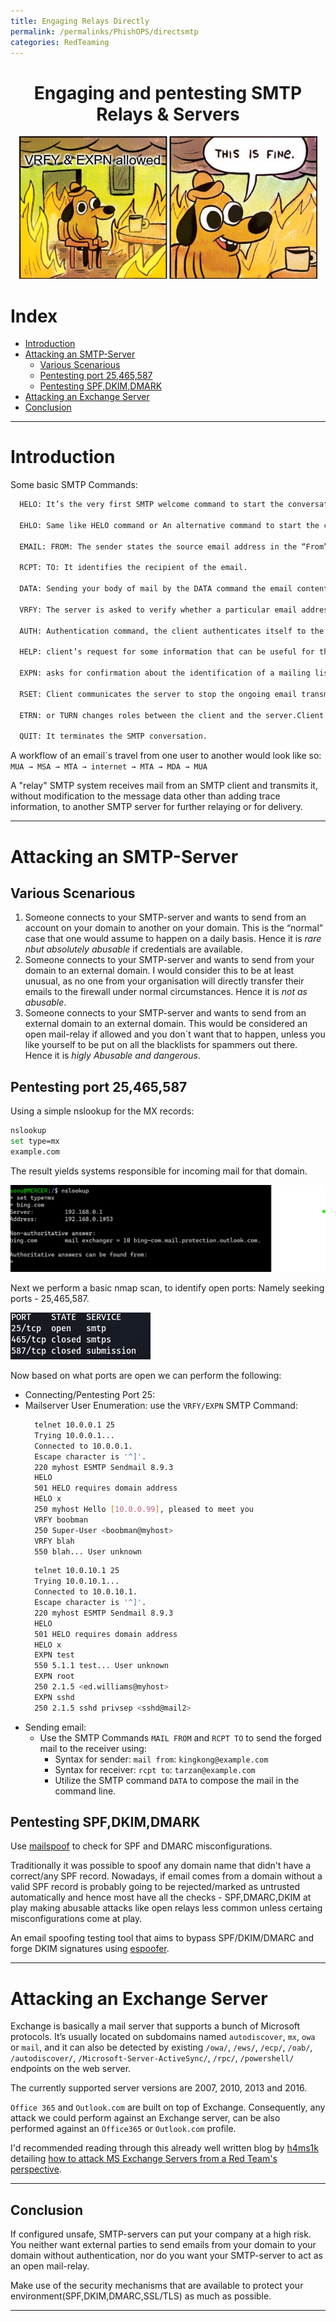 ```yaml
---
title: Engaging Relays Directly
permalink: /permalinks/PhishOPS/directsmtp
categories: RedTeaming
---
```




<h1 align="center">Engaging and pentesting SMTP Relays & Servers</h1>


<p align="center">
     <img src="https://raw.githubusercontent.com/m3rcer/m3rcer.github.io/master/_posts/redteaming/PhishOPS/images/smtpmeme.png">
</p>

# Index


- [Introduction](#introduction)
- [Attacking an SMTP-Server](#attacking-an-smtp-server)
  - [Various Scenarious](#various-scenarious)
  - [Pentesting port 25,465,587](#pentesting-port-25465587)
  - [Pentesting SPF,DKIM,DMARK](#pentesting-spfdkimdmark)
- [Attacking an Exchange Server](#attacking-an-exchange-server)
- [Conclusion](#conclusion)

_________________________________________________________________________________________________

# Introduction

Some basic SMTP Commands: 

```bash
  HELO: It’s the very first SMTP welcome command to start the conversation and identifying the sender server and is followed by its domain name.

  EHLO: Same like HELO command or An alternative command to start the conversation, underlying that the server is using the Extended SMTP protocol.

  EMAIL: FROM: The sender states the source email address in the “From” field and starts the email transfer.

  RCPT: TO: It identifies the recipient of the email.

  DATA: Sending your body of mail by the DATA command the email content begins to be transferred.

  VRFY: The server is asked to verify whether a particular email address or username exists.

  AUTH: Authentication command, the client authenticates itself to the server, giving its username and password.

  HELP: client’s request for some information that can be useful for the successful transfer of the email.

  EXPN: asks for confirmation about the identification of a mailing list.

  RSET: Client communicates the server to stop the ongoing email transmission or terminating the continuous mail from the server.

  ETRN: or TURN changes roles between the client and the server.Client will be acting as SMTP Server.

  QUIT: It terminates the SMTP conversation.
```

A workflow of an email´s travel from one user to another would look like so: `MUA → MSA → MTA → internet → MTA → MDA → MUA`

A "relay" SMTP system receives mail from an SMTP client and transmits it, without modification to the message data other than adding trace information, to another SMTP server for further relaying or for delivery.

_________________________________________________________________________________________________


# Attacking an SMTP-Server

## Various Scenarious

1. Someone connects to your SMTP-server and wants to send from an account on your domain to another on your domain. This is the “normal” case that one would assume to happen on a daily basis. Hence it is _rare nbut absolutely abusable_ if credentials are available.
2. Someone connects to your SMTP-server and wants to send from your domain to an external domain. I would consider this to be at least unusual, as no one from your organisation will directly transfer their emails to the firewall under normal circumstances. Hence it is _not as abusable_.
3. Someone connects to your SMTP-server and wants to send from an external domain to an external domain. This would be considered an open mail-relay if allowed and you don´t want that to happen, unless you like yourself to be put on all the blacklists for spammers out there. Hence it is _higly Abusable and dangerous_.

## Pentesting port 25,465,587

Using a simple nslookup for the MX records:

  ```bash
  nslookup
  set type=mx
  example.com
  ```

The result yields systems responsible for incoming mail for that domain.
  
![Image](https://raw.githubusercontent.com/m3rcer/m3rcer.github.io/master/_posts/redteaming/PhishOPS/images/direct1.png)

Next we perform a basic nmap scan, to identify open ports: Namely seeking ports - 25,465,587.
 
![Image](https://raw.githubusercontent.com/m3rcer/m3rcer.github.io/master/_posts/redteaming/PhishOPS/images/direct2.png)

Now based on what ports are open we can perform the following:
- Connecting/Pentesting Port 25:
- Mailserver User Enumeration: use the `VRFY/EXPN` SMTP Command:
  ```bash
    telnet 10.0.0.1 25
    Trying 10.0.0.1...
    Connected to 10.0.0.1.
    Escape character is '^]'.
    220 myhost ESMTP Sendmail 8.9.3
    HELO
    501 HELO requires domain address
    HELO x
    250 myhost Hello [10.0.0.99], pleased to meet you
    VRFY boobman
    250 Super-User <boobman@myhost>
    VRFY blah
    550 blah... User unknown
  ```
  ```bash
    telnet 10.0.10.1 25
    Trying 10.0.10.1...
    Connected to 10.0.10.1.
    Escape character is '^]'.
    220 myhost ESMTP Sendmail 8.9.3
    HELO
    501 HELO requires domain address
    HELO x
    EXPN test
    550 5.1.1 test... User unknown
    EXPN root
    250 2.1.5 <ed.williams@myhost>
    EXPN sshd
    250 2.1.5 sshd privsep <sshd@mail2>
  ```
- Sending email:
  - Use the SMTP Commands `MAIL FROM` and `RCPT TO` to send the forged mail to the receiver using:
    - Syntax for sender: `mail from`: `kingkong@example.com`
    - Syntax for receiver: `rcpt to`: `tarzan@example.com`
    - Utilize the SMTP command `DATA` to compose the mail in the command line.


  
## Pentesting SPF,DKIM,DMARK
  
Use [mailspoof](https://github.com/serain/mailspoof) to check for SPF and DMARC misconfigurations.

Traditionally it was possible to spoof any domain name that didn't have a correct/any SPF record. Nowadays, if email comes from a domain without a valid SPF record is probably going to be rejected/marked as untrusted automatically and hence most have all the checks - SPF,DMARC,DKIM at play making abusable attacks like open relays less common unless certaing misconfigurations come at play.

An email spoofing testing tool that aims to bypass SPF/DKIM/DMARC and forge DKIM signatures using [espoofer](https://github.com/chenjj/espoofer).

_________________________________________________________________________________________________


# Attacking an Exchange Server

Exchange is basically a mail server that supports a bunch of Microsoft protocols. It’s usually located on subdomains named `autodiscover`, `mx`, `owa` or `mail`, and it can also be detected by existing `/owa/`, `/ews/`, `/ecp/`, `/oab/`, `/autodiscover/`, `/Microsoft-Server-ActiveSync/`, `/rpc/`, `/powershell/` endpoints on the web server.

The currently supported server versions are 2007, 2010, 2013 and 2016.

`Office 365` and `Outlook.com` are built on top of Exchange. Consequently, any attack we could perform against an Exchange server, can be also performed against an `Office365` or `Outlook.com` profile. 

I'd recommended reading through this already well written blog by [h4ms1k](https://h4ms1k.github.io/) detailing [how to attack MS Exchange Servers from a Red Team's perspective](https://h4ms1k.github.io/Red_Team_exchange/).

_________________________________________________________________________________________________


## Conclusion

If configured unsafe, SMTP-servers can put your company at a high risk. You neither want external parties to send emails from your domain to your domain without authentication, nor do you want your SMTP-server to act as an open mail-relay.

Make use of the security mechanisms that are available to protect your environment(SPF,DKIM,DMARC,SSL/TLS) as much as possible.

_________________________________________________________________________________________________
